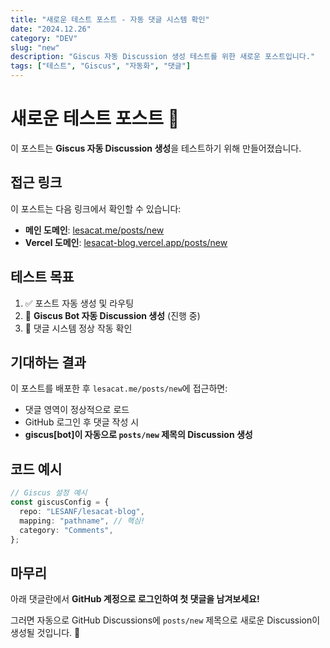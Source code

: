 ```yaml
---
title: "새로운 테스트 포스트 - 자동 댓글 시스템 확인"
date: "2024.12.26"
category: "DEV"
slug: "new"
description: "Giscus 자동 Discussion 생성 테스트를 위한 새로운 포스트입니다."
tags: ["테스트", "Giscus", "자동화", "댓글"]
---
```


# 새로운 테스트 포스트 🚀

이 포스트는 **Giscus 자동 Discussion 생성**을 테스트하기 위해 만들어졌습니다.

## 접근 링크

이 포스트는 다음 링크에서 확인할 수 있습니다:

- **메인 도메인**: [lesacat.me/posts/new](https://lesacat.me/posts/new)
- **Vercel 도메인**: [lesacat-blog.vercel.app/posts/new](https://lesacat-blog.vercel.app/posts/new)

## 테스트 목표

1. ✅ 포스트 자동 생성 및 라우팅
2. 🔄 **Giscus Bot 자동 Discussion 생성** (진행 중)
3. 💬 댓글 시스템 정상 작동 확인

## 기대하는 결과

이 포스트를 배포한 후 `lesacat.me/posts/new`에 접근하면:

- 댓글 영역이 정상적으로 로드
- GitHub 로그인 후 댓글 작성 시
- **giscus[bot]이 자동으로 `posts/new` 제목의 Discussion 생성**

## 코드 예시

```typescript
// Giscus 설정 예시
const giscusConfig = {
  repo: "LESANF/lesacat-blog",
  mapping: "pathname", // 핵심!
  category: "Comments",
};
```

## 마무리

아래 댓글란에서 **GitHub 계정으로 로그인하여 첫 댓글을 남겨보세요!**

그러면 자동으로 GitHub Discussions에 `posts/new` 제목으로 새로운 Discussion이 생성될 것입니다. 🎯
